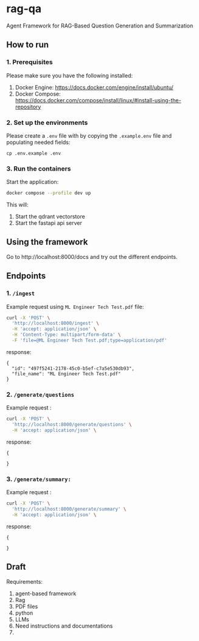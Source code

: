 # rag-qa
Agent Framework for RAG-Based Question Generation and Summarization

## How to run
### 1. Prerequisites
Please make sure you have the following installed:
1. Docker Engine: https://docs.docker.com/engine/install/ubuntu/
2. Docker Compose: https://docs.docker.com/compose/install/linux/#install-using-the-repository

### 2. Set up the environments
Please create a `.env` file with by copying the `.example.env` file and populating needed fields:
```
cp .env.example .env
```
### 3. Run the containers
Start the application:
```sh
docker compose --profile dev up
```
This will:
1. Start the qdrant vectorstore
2. Start the fastapi api server

## Using the framework
Go to http://localhost:8000/docs and try out the different endpoints.

## Endpoints
### 1. `/ingest`
Example request using `ML Engineer Tech Test.pdf` file:
```sh
curl -X 'POST' \
  'http://localhost:8000/ingest' \
  -H 'accept: application/json' \
  -H 'Content-Type: multipart/form-data' \
  -F 'file=@ML Engineer Tech Test.pdf;type=application/pdf'
``` 
response:
```
{
  "id": "497f5241-2178-45c0-b5ef-c7a5e530db93",
  "file_name": "ML Engineer Tech Test.pdf"
}
```

### 2. `/generate/questions`
Example request :
```sh
curl -X 'POST' \
  'http://localhost:8000/generate/questions' \
  -H 'accept: application/json' \

``` 
response:
```
{

}
```

### 3. `/generate/summary:`
Example request :
```sh
curl -X 'POST' \
  'http://localhost:8000/generate/summary' \
  -H 'accept: application/json' \

``` 
response:
```
{
    
}
```

## Draft
Requirements:
1. agent-based framework
2. Rag
3. PDF files
4. python
5. LLMs
6. Need instructions and documentations
7. 